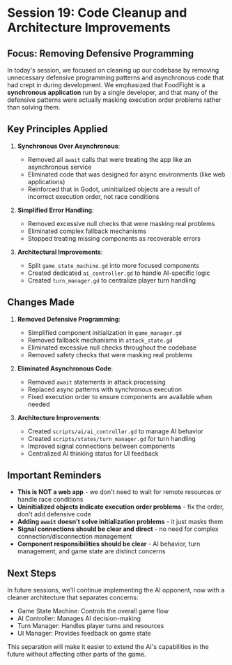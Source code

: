# Session 19: Code Cleanup and Architecture Improvements

## Focus: Removing Defensive Programming

In today's session, we focused on cleaning up our codebase by removing unnecessary defensive programming patterns and asynchronous code that had crept in during development. We emphasized that FoodFight is a **synchronous application** run by a single developer, and that many of the defensive patterns were actually masking execution order problems rather than solving them.

## Key Principles Applied

1. **Synchronous Over Asynchronous**: 
   - Removed all `await` calls that were treating the app like an asynchronous service
   - Eliminated code that was designed for async environments (like web applications)
   - Reinforced that in Godot, uninitialized objects are a result of incorrect execution order, not race conditions

2. **Simplified Error Handling**:
   - Removed excessive null checks that were masking real problems
   - Eliminated complex fallback mechanisms
   - Stopped treating missing components as recoverable errors

3. **Architectural Improvements**:
   - Split `game_state_machine.gd` into more focused components
   - Created dedicated `ai_controller.gd` to handle AI-specific logic
   - Created `turn_manager.gd` to centralize player turn handling

## Changes Made

1. **Removed Defensive Programming**:
   - Simplified component initialization in `game_manager.gd`
   - Removed fallback mechanisms in `attack_state.gd`
   - Eliminated excessive null checks throughout the codebase
   - Removed safety checks that were masking real problems

2. **Eliminated Asynchronous Code**:
   - Removed `await` statements in attack processing
   - Replaced async patterns with synchronous execution
   - Fixed execution order to ensure components are available when needed

3. **Architecture Improvements**:
   - Created `scripts/ai/ai_controller.gd` to manage AI behavior
   - Created `scripts/states/turn_manager.gd` for turn handling
   - Improved signal connections between components
   - Centralized AI thinking status for UI feedback

## Important Reminders

- **This is NOT a web app** - we don't need to wait for remote resources or handle race conditions
- **Uninitialized objects indicate execution order problems** - fix the order, don't add defensive code
- **Adding `await` doesn't solve initialization problems** - it just masks them
- **Signal connections should be clear and direct** - no need for complex connection/disconnection management
- **Component responsibilities should be clear** - AI behavior, turn management, and game state are distinct concerns

## Next Steps

In future sessions, we'll continue implementing the AI opponent, now with a cleaner architecture that separates concerns:
- Game State Machine: Controls the overall game flow
- AI Controller: Manages AI decision-making
- Turn Manager: Handles player turns and resources
- UI Manager: Provides feedback on game state

This separation will make it easier to extend the AI's capabilities in the future without affecting other parts of the game.
